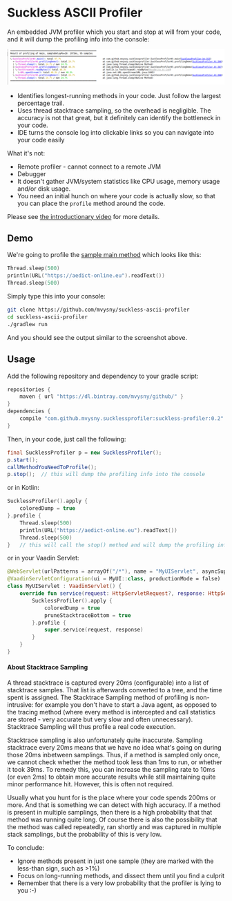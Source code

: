 # Suckless ASCII Profiler

An embedded JVM profiler which you start and stop at will from your code, and it will dump the profiling info into 
the console:

![Profiler Console](docs/images/profiler_console.png)

* Identifies longest-running methods in your code. Just follow the largest percentage trail.
* Uses thread stacktrace sampling, so the overhead is negligible. The accuracy
is not that great, but it definitely can identify the bottleneck in your code.
* IDE turns the console log into clickable links so you can navigate into your code easily

What it's not:

* Remote profiler - cannot connect to a remote JVM
* Debugger
* It doesn't gather JVM/system statistics like CPU usage, memory usage and/or disk usage.
* You need an initial hunch on where your code is actually slow, so that you can place the `profile` method around the code.

Please see [the introductionary video](https://www.youtube.com/watch?v=LhPLXStYePw) for more details.

## Demo

We're going to profile the [sample main method](tree/master/src/main/kotlin/com/github/mvysny/sucklessprofiler/SucklessProfiler.kt#L252) which looks like this:
```kotlin
Thread.sleep(500)
println(URL("https://aedict-online.eu").readText())
Thread.sleep(500)
```

Simply type this into your console:

```bash
git clone https://github.com/mvysny/suckless-ascii-profiler
cd suckless-ascii-profiler
./gradlew run
```

And you should see the output similar to the screenshot above.

## Usage

Add the following repository and dependency to your gradle script:

```groovy
repositories {
    maven { url "https://dl.bintray.com/mvysny/github/" }
}
dependencies {
    compile "com.github.mvysny.sucklessprofiler:suckless-profiler:0.2"
}
```

Then, in your code, just call the following:

```java
final SucklessProfiler p = new SucklessProfiler();
p.start();
callMethodYouNeedToProfile();
p.stop();  // this will dump the profiling info into the console
```

or in Kotlin:

```kotlin
SucklessProfiler().apply {
    coloredDump = true
}.profile {
    Thread.sleep(500)
    println(URL("https://aedict-online.eu").readText())
    Thread.sleep(500)
}   // this will call the stop() method and will dump the profiling info into the console 
```

or in your Vaadin Servlet:

```kotlin
@WebServlet(urlPatterns = arrayOf("/*"), name = "MyUIServlet", asyncSupported = true)
@VaadinServletConfiguration(ui = MyUI::class, productionMode = false)
class MyUIServlet : VaadinServlet() {
    override fun service(request: HttpServletRequest?, response: HttpServletResponse?) {
        SucklessProfiler().apply {
            coloredDump = true
            pruneStacktraceBottom = true
        }.profile {
            super.service(request, response)
        }
    }
}
```

#### About Stacktrace Sampling

A thread stacktrace is captured every 20ms (configurable) into a list of stacktrace samples. That list
is afterwards converted to a tree, and the time spent is assigned. The Stacktrace Sampling method of
profiling is non-intrusive: for example
you don't have to start a Java agent, as opposed to the tracing method (where every method is intercepted and call
statistics are stored - very accurate but very slow and often unnecessary). Stacktrace Sampling will thus profile a real code execution.

Stacktrace sampling is also unfortunately quite inaccurate. Sampling stacktrace every 20ms means that we have no idea what's going
on during those 20ms inbetween samplings. Thus, if a method is sampled only once, we cannot check whether
the method took less than 1ms to run, or whether it took 39ms. To remedy this, you can increase the sampling rate to 10ms
(or even 2ms) to obtain more accurate results while still maintaining quite minor performance hit. However, this is often not required.

Usually what you hunt for is the place where your code spends 200ms or more. And that is something we can
detect with high accuracy. If a method is present in multiple samplings, then there is a high
probability that that method was running quite long. Of course there is also the possibility that
the method was called repeatedly, ran shortly and was captured in multiple stack samplings,
but the probability of this is very low.

To conclude:

* Ignore methods present in just one sample (they are marked with the less-than sign, such as >1%)
* Focus on long-running methods, and dissect them until you find a culprit
* Remember that there is a very low probability that the profiler is lying to you :-)
